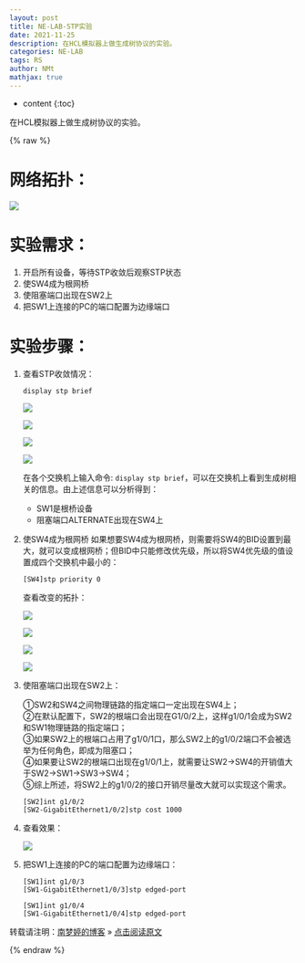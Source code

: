 ```yaml
---
layout: post
title: NE-LAB-STP实验
date: 2021-11-25
description: 在HCL模拟器上做生成树协议的实验。
categories: NE-LAB
tags: RS
author: NMt
mathjax: true
---
```


* content
{:toc}

在HCL模拟器上做生成树协议的实验。

<div style='display: none'>
@@@@
</div>





{% raw %}
# 网络拓扑： 

![][pt_01] 

# 实验需求：  

1. 开启所有设备，等待STP收敛后观察STP状态
2. 使SW4成为根网桥
3. 使阻塞端口出现在SW2上
4. 把SW1上连接的PC的端口配置为边缘端口

# 实验步骤：  

1. 查看STP收敛情况：  

	```shell
	display stp brief
	```

	![][pt_02]  

	![][pt_03]  

	![][pt_04]  

	![][pt_05]  

	在各个交换机上输入命令: `display stp brief`，可以在交换机上看到生成树相关的信息。由上述信息可以分析得到：
	* SW1是根桥设备
	* 阻塞端口ALTERNATE出现在SW4上


2. 使SW4成为根网桥
	如果想要SW4成为根网桥，则需要将SW4的BID设置到最大，就可以变成根网桥；但BID中只能修改优先级，所以将SW4优先级的值设置成四个交换机中最小的：

	```shell
	[SW4]stp priority 0
	```

	查看改变的拓扑：

	![][pt_06]  

	![][pt_07]  

	![][pt_08]  

	![][pt_09]  
	
3. 使阻塞端口出现在SW2上：

	①SW2和SW4之间物理链路的指定端口一定出现在SW4上；  
	②在默认配置下，SW2的根端口会出现在G1/0/2上，这样g1/0/1会成为SW2和SW1物理链路的指定端口；  
	③如果SW2上的根端口占用了g1/0/1口，那么SW2上的g1/0/2端口不会被选举为任何角色，即成为阻塞口；  
	④如果要让SW2的根端口出现在g1/0/1上，就需要让SW2->SW4的开销值大于SW2->SW1->SW3->SW4；  
	⑤综上所述，将SW2上的g1/0/2的接口开销尽量改大就可以实现这个需求。  

	```shell
	[SW2]int g1/0/2
	[SW2-GigabitEthernet1/0/2]stp cost 1000
	```

4. 查看效果：

	![][pt_10]  

5. 把SW1上连接的PC的端口配置为边缘端口：

	```shell
	[SW1]int g1/0/3
	[SW1-GigabitEthernet1/0/3]stp edged-port

	[SW1]int g1/0/4
	[SW1-GigabitEthernet1/0/4]stp edged-port
	```


转载请注明：[南梦婷的博客](https://norah2.github.io) » [点击阅读原文](https://norah2.github.io/2021/11/25/NE_LAB_STP/) 

<!--本文用到的链接-->

[pt_01]: https://nora-blogimg.oss-cn-hangzhou.aliyuncs.com/BlogImage/68_NE_LAB_STP/01.png
[pt_02]: https://nora-blogimg.oss-cn-hangzhou.aliyuncs.com/BlogImage/68_NE_LAB_STP/02.png
[pt_03]: https://nora-blogimg.oss-cn-hangzhou.aliyuncs.com/BlogImage/68_NE_LAB_STP/03.png
[pt_04]: https://nora-blogimg.oss-cn-hangzhou.aliyuncs.com/BlogImage/68_NE_LAB_STP/04.png
[pt_05]: https://nora-blogimg.oss-cn-hangzhou.aliyuncs.com/BlogImage/68_NE_LAB_STP/05.png
[pt_06]: https://nora-blogimg.oss-cn-hangzhou.aliyuncs.com/BlogImage/68_NE_LAB_STP/06.png
[pt_07]: https://nora-blogimg.oss-cn-hangzhou.aliyuncs.com/BlogImage/68_NE_LAB_STP/07.png
[pt_08]: https://nora-blogimg.oss-cn-hangzhou.aliyuncs.com/BlogImage/68_NE_LAB_STP/08.png
[pt_09]: https://nora-blogimg.oss-cn-hangzhou.aliyuncs.com/BlogImage/68_NE_LAB_STP/09.png
[pt_10]: https://nora-blogimg.oss-cn-hangzhou.aliyuncs.com/BlogImage/68_NE_LAB_STP/10.png

{% endraw %}
